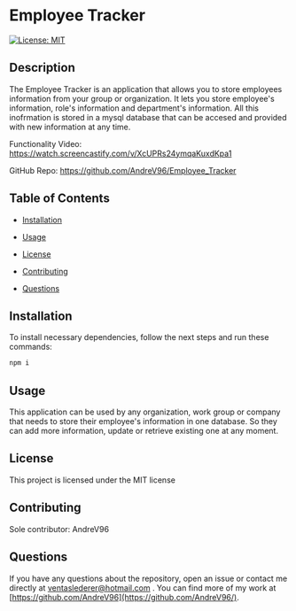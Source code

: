 # Employee Tracker
[![License: MIT](https://img.shields.io/badge/License-MIT-yellow.svg)](https://opensource.org/licenses/MIT)

## Description

The Employee Tracker is an application that allows you to store employees information from your group or organization. It lets you store employee's information, role's information and department's information. All this inofrmation is stored in a mysql database that can be accesed and provided with new information at any time.

Functionality Video: https://watch.screencastify.com/v/XcUPRs24ymqaKuxdKpa1

GitHub Repo: https://github.com/AndreV96/Employee_Tracker

## Table of Contents 

- [Installation](#installation)

- [Usage](#usage)

- [License](#license)

- [Contributing](#contributing)

- [Questions](#questions)

## Installation

To install necessary dependencies, follow the next steps and run these commands:

```bash
npm i
```

## Usage

This application can be used by any organization, work group or company that needs to store their employee's information in one database. So they can add more information, update or retrieve existing one at any moment.

## License

This project is licensed under the MIT license

## Contributing

Sole contributor: AndreV96

## Questions

If you have any questions about the repository, open an issue or contact me directly at ventaslederer@hotmail.com . You can find more of my work at [https://github.com/AndreV96](https://github.com/AndreV96/).

